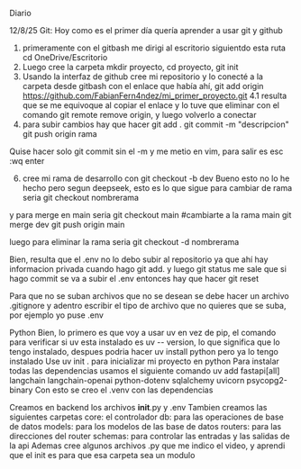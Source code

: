 Diario

12/8/25
Git:
Hoy como es el primer día quería aprender a usar git y github
1. primeramente con el gitbash me dirigi al escritorio siguientdo esta ruta cd OneDrive/Escritorio
2. Luego cree la carpeta mkdir proyecto, cd proyecto, git init
4. Usando la interfaz de github cree mi repositorio y lo conecté a la carpeta desde gitbash con 
el enlace que había ahí, git add origin https://github.com/FabianFern4ndez/mi_primer_proyecto.git
4.1 resulta que se me equivoque al copiar el enlace y lo tuve que eliminar con el comando
git remote  remove origin, y luego volverlo a conectar
5. para subir cambios hay que hacer
git add .
git commit -m "descripcion"
git push origin rama

Quise hacer solo git commit sin el -m y me metio en vim, para salir es esc :wq enter

6. cree mi rama de desarrollo con git checkout -b dev
Bueno esto no lo he hecho pero segun deepseek, esto es lo que sigue
para cambiar de rama seria git checkout nombrerama

y para merge en main seria
git checkout main #cambiarte a la rama main
git merge dev
git push origin main

luego para eliminar la rama seria git checkout -d nombrerama

Bien, resulta que el .env no lo debo subir al repositorio ya que ahí hay informacion privada
cuando hago git add. y luego git status me sale que si hago commit se va a subir el .env
entonces hay que hacer git reset

Para que no se suban archivos que no se desean se debe hacer un archivo .gitignore
y adentro escribir el tipo de archivo que no quieres que se suba, por ejemplo yo puse .env

Python
Bien, lo primero es que voy a usar uv en vez de pip, el comando para verificar si uv esta 
instalado es uv -- version, lo que significa que lo tengo instalado, despues podria hacer 
uv install python pero ya lo tengo instalado
Use uv init . para inicializar mi proyecto en python
Para instalar todas las dependencias usamos el siguiente comando
uv add fastapi[all] langchain langchain-openai python-dotenv sqlalchemy uvicorn psycopg2-binary
Con esto se creo el .venv con las dependencias

Creamos en backend los archivos __init__.py y .env
Tambien creamos las siguientes carpetas
core: el controlador
db: para las operaciones de base de datos
models: para los modelos de las base de datos
routers: para las direcciones del router
schemas: para controlar las entradas y las salidas de la api
Ademas cree algunos archivos .py que me indico el video, y aprendi que el init es para que esa carpeta sea un modulo

